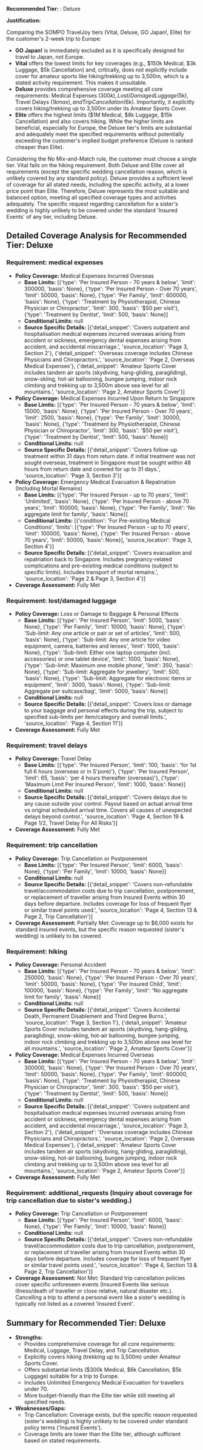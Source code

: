 **Recommended Tier:** : Deluxe

**Justification:**

Comparing the SOMPO TravelJoy tiers (Vital, Deluxe, GO Japan!, Elite) for the customer's 2-week trip to Europe:
*   **GO Japan!** is immediately excluded as it is specifically designed for travel to Japan, not Europe.
*   **Vital** offers the lowest limits for key coverages (e.g., $150k Medical, $3k Luggage, $5k Cancellation) and, critically, does not explicitly include cover for amateur sports like hiking/trekking up to 3,500m, which is a stated activity requirement. This makes it unsuitable.
*   **Deluxe** provides comprehensive coverage meeting all core requirements: Medical Expenses ($300k), Lost/Damaged Luggage ($5k), Travel Delays ($1k max), and Trip Cancellation ($6k). Importantly, it explicitly covers hiking/trekking up to 3,500m under its Amateur Sports Cover.
*   **Elite** offers the highest limits ($1M Medical, $8k Luggage, $15k Cancellation) and also covers hiking. While the higher limits are beneficial, especially for Europe, the Deluxe tier's limits are substantial and adequately meet the specified requirements without potentially exceeding the customer's implied budget preference (Deluxe is ranked cheaper than Elite).

Considering the No Mix-and-Match rule, the customer must choose a single tier. Vital fails on the hiking requirement. Both Deluxe and Elite cover all requirements (except the specific wedding cancellation reason, which is unlikely covered by any standard policy). Deluxe provides a sufficient level of coverage for all stated needs, including the specific activity, at a lower price point than Elite. Therefore, Deluxe represents the most suitable and balanced option, meeting all specified coverage types and activities adequately. The specific request regarding cancellation for a sister's wedding is highly unlikely to be covered under the standard 'Insured Events' of any tier, including Deluxe.

## Detailed Coverage Analysis for Recommended Tier: Deluxe

### Requirement: medical expenses

*   **Policy Coverage:** Medical Expenses Incurred Overseas
    *   **Base Limits:** [{'type': 'Per Insured Person - 70 years & below', 'limit': 300000, 'basis': None}, {'type': 'Per Insured Person - Over 70 years', 'limit': 50000, 'basis': None}, {'type': 'Per Family', 'limit': 600000, 'basis': None}, {'type': 'Treatment by Physiotherapist, Chinese Physician or Chiropractor', 'limit': 300, 'basis': '$50 per visit'}, {'type': 'Treatment by Dentist', 'limit': 500, 'basis': None}]
    *   **Conditional Limits:** null
    *   **Source Specific Details:** [{'detail_snippet': 'Covers outpatient and hospitalisation medical expenses incurred overseas arising from accident or sickness, emergency dental expenses arising from accident, and accidental miscarriage.', 'source_location': 'Page 3, Section 2'}, {'detail_snippet': 'Overseas coverage includes Chinese Physicians and Chiropractors.', 'source_location': 'Page 2, Overseas Medical Expenses'}, {'detail_snippet': 'Amateur Sports Cover includes tandem air sports (skydiving, hang-gliding, paragliding), snow-skiing, hot-air ballooning, bungee jumping, indoor rock climbing and trekking up to 3,500m above sea level for all mountains.', 'source_location': 'Page 2, Amateur Sports Cover'}]
*   **Policy Coverage:** Medical Expenses Incurred Upon Return to Singapore
    *   **Base Limits:** [{'type': 'Per Insured Person - 70 years & below', 'limit': 15000, 'basis': None}, {'type': 'Per Insured Person - Over 70 years', 'limit': 2500, 'basis': None}, {'type': 'Per Family', 'limit': 30000, 'basis': None}, {'type': 'Treatment by Physiotherapist, Chinese Physician or Chiropractor', 'limit': 300, 'basis': '$50 per visit'}, {'type': 'Treatment by Dentist', 'limit': 500, 'basis': None}]
    *   **Conditional Limits:** null
    *   **Source Specific Details:** [{'detail_snippet': 'Covers follow-up treatment within 31 days from return date. If initial treatment was not sought overseas, treatment in Singapore must be sought within 48 hours from return date and covered for up to 31 days.', 'source_location': 'Page 3, Section 3'}]
*   **Policy Coverage:** Emergency Medical Evacuation & Repatriation (Including Mortal Remains)
    *   **Base Limits:** [{'type': 'Per Insured Person - up to 70 years', 'limit': 'Unlimited', 'basis': None}, {'type': 'Per Insured Person - above 70 years', 'limit': 100000, 'basis': None}, {'type': 'Per Family', 'limit': 'No aggregate limit for family', 'basis': None}]
    *   **Conditional Limits:** [{'condition': 'For Pre-existing Medical Conditions', 'limits': [{'type': 'Per Insured Person - up to 70 years', 'limit': 100000, 'basis': None}, {'type': 'Per Insured Person - above 70 years', 'limit': 50000, 'basis': None}], 'source_location': 'Page 3, Section 4'}]
    *   **Source Specific Details:** [{'detail_snippet': 'Covers evacuation and repatriation back to Singapore. Includes pregnancy-related complications and pre-existing medical conditions (subject to specific limits). Includes transport of mortal remains.', 'source_location': 'Page 2 & Page 3, Section 4'}]
*   **Coverage Assessment:** Fully Met

### Requirement: lost/damaged luggage

*   **Policy Coverage:** Loss or Damage to Baggage & Personal Effects
    *   **Base Limits:** [{'type': 'Per Insured Person', 'limit': 5000, 'basis': None}, {'type': 'Per Family', 'limit': 10000, 'basis': None}, {'type': 'Sub-limit: Any one article or pair or set of articles', 'limit': 500, 'basis': None}, {'type': 'Sub-limit: Any one article for video equipment, camera, batteries and lenses', 'limit': 1000, 'basis': None}, {'type': 'Sub-limit: Either one laptop computer (incl. accessories) or one tablet device', 'limit': 1000, 'basis': None}, {'type': 'Sub-limit: Maximum one mobile phone', 'limit': 350, 'basis': None}, {'type': 'Sub-limit: Aggregate for jewellery', 'limit': 500, 'basis': None}, {'type': 'Sub-limit: Aggregate for electronic items or equipment', 'limit': 3000, 'basis': None}, {'type': 'Sub-limit: Aggregate per suitcase/bag', 'limit': 5000, 'basis': None}]
    *   **Conditional Limits:** null
    *   **Source Specific Details:** [{'detail_snippet': 'Covers loss or damage to your baggage and personal effects during the trip, subject to specified sub-limits per item/category and overall limits.', 'source_location': 'Page 4, Section 11'}]
*   **Coverage Assessment:** Fully Met

### Requirement: travel delays

*   **Policy Coverage:** Travel Delay
    *   **Base Limits:** [{'type': 'Per Insured Person', 'limit': 100, 'basis': 'for 1st full 6 hours (overseas or in S\'pore)'}, {'type': 'Per Insured Person', 'limit': 65, 'basis': 'per 4 hours thereafter (overseas)'}, {'type': 'Maximum Limit Per Insured Person', 'limit': 1000, 'basis': None}]
    *   **Conditional Limits:** null
    *   **Source Specific Details:** [{'detail_snippet': 'Covers delays due to any cause outside your control. Payout based on actual arrival time vs original scheduled arrival time. Covers all causes of unexpected delays beyond control.', 'source_location': 'Page 4, Section 19 & Page 1/2, Travel Delay For All Risks'}]
*   **Coverage Assessment:** Fully Met

### Requirement: trip cancellation

*   **Policy Coverage:** Trip Cancellation or Postponement
    *   **Base Limits:** [{'type': 'Per Insured Person', 'limit': 6000, 'basis': None}, {'type': 'Per Family', 'limit': 10000, 'basis': None}]
    *   **Conditional Limits:** null
    *   **Source Specific Details:** [{'detail_snippet': 'Covers non-refundable travel/accommodation costs due to trip cancellation, postponement, or replacement of traveller arising from Insured Events within 30 days before departure. Includes coverage for loss of frequent flyer or similar travel points used.', 'source_location': 'Page 4, Section 13 & Page 2, Trip Cancellation'}]
*   **Coverage Assessment:** Partially Met: Coverage up to $6,000 exists for standard insured events, but the specific reason requested (sister's wedding) is unlikely to be covered.

### Requirement: hiking

*   **Policy Coverage:** Personal Accident
    *   **Base Limits:** [{'type': 'Per Insured Person - 70 years & below', 'limit': 250000, 'basis': None}, {'type': 'Per Insured Person - Over 70 years', 'limit': 50000, 'basis': None}, {'type': 'Per Insured Child', 'limit': 100000, 'basis': None}, {'type': 'Per Family', 'limit': 'No aggregate limit for family', 'basis': None}]
    *   **Conditional Limits:** null
    *   **Source Specific Details:** [{'detail_snippet': 'Covers Accidental Death, Permanent Disablement and Third Degree Burns.', 'source_location': 'Page 3, Section 1'}, {'detail_snippet': 'Amateur Sports Cover includes tandem air sports (skydiving, hang-gliding, paragliding), snow-skiing, hot-air ballooning, bungee jumping, indoor rock climbing and trekking up to 3,500m above sea level for all mountains.', 'source_location': 'Page 2, Amateur Sports Cover'}]
*   **Policy Coverage:** Medical Expenses Incurred Overseas
    *   **Base Limits:** [{'type': 'Per Insured Person - 70 years & below', 'limit': 300000, 'basis': None}, {'type': 'Per Insured Person - Over 70 years', 'limit': 50000, 'basis': None}, {'type': 'Per Family', 'limit': 600000, 'basis': None}, {'type': 'Treatment by Physiotherapist, Chinese Physician or Chiropractor', 'limit': 300, 'basis': '$50 per visit'}, {'type': 'Treatment by Dentist', 'limit': 500, 'basis': None}]
    *   **Conditional Limits:** null
    *   **Source Specific Details:** [{'detail_snippet': 'Covers outpatient and hospitalisation medical expenses incurred overseas arising from accident or sickness, emergency dental expenses arising from accident, and accidental miscarriage.', 'source_location': 'Page 3, Section 2'}, {'detail_snippet': 'Overseas coverage includes Chinese Physicians and Chiropractors.', 'source_location': 'Page 2, Overseas Medical Expenses'}, {'detail_snippet': 'Amateur Sports Cover includes tandem air sports (skydiving, hang-gliding, paragliding), snow-skiing, hot-air ballooning, bungee jumping, indoor rock climbing and trekking up to 3,500m above sea level for all mountains.', 'source_location': 'Page 2, Amateur Sports Cover'}]
*   **Coverage Assessment:** Fully Met

### Requirement: additional_requests (Inquiry about coverage for trip cancellation due to sister's wedding.)

*   **Policy Coverage:** Trip Cancellation or Postponement
    *   **Base Limits:** [{'type': 'Per Insured Person', 'limit': 6000, 'basis': None}, {'type': 'Per Family', 'limit': 10000, 'basis': None}]
    *   **Conditional Limits:** null
    *   **Source Specific Details:** [{'detail_snippet': 'Covers non-refundable travel/accommodation costs due to trip cancellation, postponement, or replacement of traveller arising from Insured Events within 30 days before departure. Includes coverage for loss of frequent flyer or similar travel points used.', 'source_location': 'Page 4, Section 13 & Page 2, Trip Cancellation'}]
*   **Coverage Assessment:** Not Met: Standard trip cancellation policies cover specific unforeseen events (Insured Events like serious illness/death of traveller or close relative, natural disaster etc.). Cancelling a trip to attend a personal event like a sister's wedding is typically not listed as a covered 'Insured Event'.

## Summary for Recommended Tier: Deluxe

*   **Strengths:**
    *   Provides comprehensive coverage for all core requirements: Medical, Luggage, Travel Delay, and Trip Cancellation.
    *   Explicitly covers hiking (trekking up to 3,500m) under Amateur Sports Cover.
    *   Offers substantial limits ($300k Medical, $6k Cancellation, $5k Luggage) suitable for a trip to Europe.
    *   Includes Unlimited Emergency Medical Evacuation for travellers under 70.
    *   More budget-friendly than the Elite tier while still meeting all specified needs.
*   **Weaknesses/Gaps:**
    *   Trip Cancellation: Coverage exists, but the specific reason requested (sister's wedding) is highly unlikely to be covered under standard policy terms ('Insured Events').
    *   Coverage limits are lower than the Elite tier, although sufficient based on stated requirements.